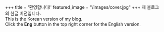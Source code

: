 +++
title = '환영합니다!'
featured_image = "/images/cover.jpg"
+++
제 블로그의 한글 버전입니다.  
This is the Korean version of my blog.  
Click the **Eng** button in the top right corner for the English version.